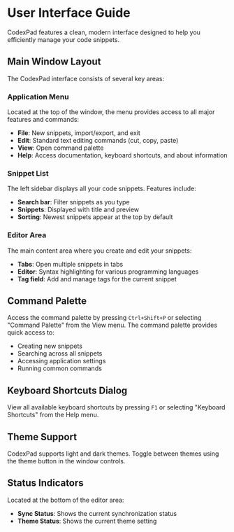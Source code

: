 # User Interface Guide

CodexPad features a clean, modern interface designed to help you efficiently manage your code snippets.

## Main Window Layout

The CodexPad interface consists of several key areas:

### Application Menu

Located at the top of the window, the menu provides access to all major features and commands:

- **File**: New snippets, import/export, and exit
- **Edit**: Standard text editing commands (cut, copy, paste)
- **View**: Open command palette
- **Help**: Access documentation, keyboard shortcuts, and about information

### Snippet List

The left sidebar displays all your code snippets. Features include:

- **Search bar**: Filter snippets as you type
- **Snippets**: Displayed with title and preview
- **Sorting**: Newest snippets appear at the top by default

### Editor Area

The main content area where you create and edit your snippets:

- **Tabs**: Open multiple snippets in tabs
- **Editor**: Syntax highlighting for various programming languages
- **Tag field**: Add and manage tags for the current snippet

## Command Palette

Access the command palette by pressing `Ctrl+Shift+P` or selecting "Command Palette" from the View menu. The command palette provides quick access to:

- Creating new snippets
- Searching across all snippets
- Accessing application settings
- Running common commands

## Keyboard Shortcuts Dialog

View all available keyboard shortcuts by pressing `F1` or selecting "Keyboard Shortcuts" from the Help menu.

## Theme Support

CodexPad supports light and dark themes. Toggle between themes using the theme button in the window controls.

## Status Indicators

Located at the bottom of the editor area:

- **Sync Status**: Shows the current synchronization status
- **Theme Status**: Shows the current theme setting 